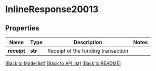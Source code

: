 # InlineResponse20013

## Properties
Name | Type | Description | Notes
------------ | ------------- | ------------- | -------------
**receipt** | **str** | Receipt of the funding transaction | 

[[Back to Model list]](../README.md#documentation-for-models) [[Back to API list]](../README.md#documentation-for-api-endpoints) [[Back to README]](../README.md)

